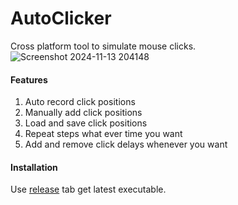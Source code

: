 ﻿# AutoClicker
Cross platform tool to simulate mouse clicks.
![Screenshot 2024-11-13 204148](https://github.com/user-attachments/assets/4eb704a9-364e-4fc4-a3e2-07c37579221c)


#### Features
1. Auto record click positions
2. Manually add click positions
3. Load and save click positions
4. Repeat steps what ever time you want
5. Add and remove click delays whenever you want


#### Installation

Use [release](https://github.com/sps014/AutoClicker/releases) tab get latest executable.
